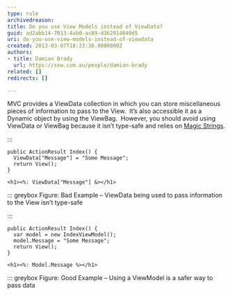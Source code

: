 ```yaml
---
type: rule
archivedreason: 
title: Do you use View Models instead of ViewData?
guid: ad2abb14-7013-4ab0-ac89-d362914640d5
uri: do-you-use-view-models-instead-of-viewdata
created: 2013-03-07T18:23:38.0000000Z
authors:
- title: Damian Brady
  url: https://ssw.com.au/people/damian-brady
related: []
redirects: []

---
```


MVC provides a ViewData collection in which you can store miscellaneous pieces of information to pass to the View.  It’s also accessible it as a Dynamic object by using the ViewBag.  However, you should avoid using ViewData or ViewBag because it isn’t type-safe and relies on [Magic Strings](http&#58;//en.wikipedia.org/wiki/Magic_string).

<!--endintro-->



:::


```
public ActionResult Index() {
  ViewData["Message"] = "Some Message";
  return View();
}
 
<h1><%: ViewData["Message"] &></h1>
```


::: greybox
Figure: Bad Example – ViewData being used to pass information to the View isn’t type-safe


:::


```
public ActionResult Index() {
  var model = new IndexViewModel();
  model.Message = "Some Message";
  return View();
}
 
<h1><%: Model.Message %></h1>
```


::: greybox
Figure: Good Example – Using a ViewModel is a safer way to pass data
